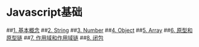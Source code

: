 # Javascript基础
##[1. 基本概念](https://github.com/vqun/blog/issues/1)
##[2. String](https://github.com/vqun/blog/issues/2)
##[3. Number](https://github.com/vqun/blog/issues/3)
##[4. Object](https://github.com/vqun/blog/issues/4)
##[5. Array](https://github.com/vqun/blog/issues/5)
##[6. 原型和原型链](https://github.com/vqun/blog/issues/6)
##[7. 作用域和作用域链](https://github.com/vqun/blog/issues/7)
##[8. 闭包](https://github.com/vqun/blog/issues/8)
